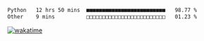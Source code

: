 
 <!--START_SECTION:waka-->

```txt
Python   12 hrs 50 mins  ■■■■■■■■■■■■■■■■■■■■■■■■■   98.77 %
Other    9 mins          □□□□□□□□□□□□□□□□□□□□□□□□□   01.23 %
```

<!--END_SECTION:waka-->

[![wakatime](https://wakatime.com/badge/user/8f47ca76-7ab1-43a1-9479-d511fbd1982b.svg)](https://wakatime.com/@8f47ca76-7ab1-43a1-9479-d511fbd1982b)
